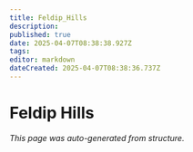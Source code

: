 ```yaml
---
title: Feldip_Hills
description: 
published: true
date: 2025-04-07T08:38:38.927Z
tags: 
editor: markdown
dateCreated: 2025-04-07T08:38:36.737Z
---
```


# Feldip Hills

*This page was auto-generated from structure.*